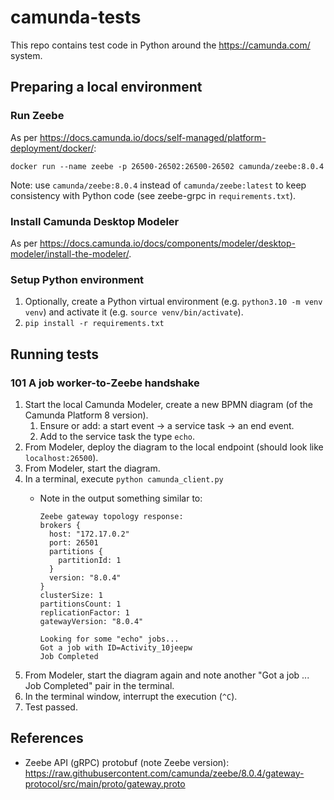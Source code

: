 # camunda-tests
This repo contains test code in Python around the https://camunda.com/ system.

## Preparing a local environment

### Run Zeebe
As per <https://docs.camunda.io/docs/self-managed/platform-deployment/docker/>:
```
docker run --name zeebe -p 26500-26502:26500-26502 camunda/zeebe:8.0.4
```

Note: use `camunda/zeebe:8.0.4` instead of `camunda/zeebe:latest` to keep consistency with Python code (see zeebe-grpc in `requirements.txt`).

### Install Camunda Desktop Modeler
As per <https://docs.camunda.io/docs/components/modeler/desktop-modeler/install-the-modeler/>.

### Setup Python environment
1. Optionally, create a Python virtual environment (e.g. `python3.10 -m venv venv`) and activate it (e.g. `source venv/bin/activate`).
1. `pip install -r requirements.txt`

## Running tests

### 101 A job worker-to-Zeebe handshake
1. Start the local Camunda Modeler, create a new BPMN diagram (of the Camunda Platform 8 version).
    1. Ensure or add: a start event -> a service task -> an end event.
    1. Add to the service task the type `echo`.
1. From Modeler, deploy the diagram to the local endpoint (should look like `localhost:26500`).
1. From Modeler, start the diagram.
1. In a terminal, execute `python camunda_client.py`
    * Note in the output something similar to:

        ```
		Zeebe gateway topology response:
		brokers {
		  host: "172.17.0.2"
		  port: 26501
		  partitions {
			partitionId: 1
		  }
		  version: "8.0.4"
		}
		clusterSize: 1
		partitionsCount: 1
		replicationFactor: 1
		gatewayVersion: "8.0.4"

		Looking for some "echo" jobs...
		Got a job with ID=Activity_10jeepw
		Job Completed
        ```
1. From Modeler, start the diagram again and note another "Got a job ... Job Completed" pair in the terminal.
1. In the terminal window, interrupt the execution (`^C`).
1. Test passed.

## References
* Zeebe API (gRPC) protobuf (note Zeebe version): https://raw.githubusercontent.com/camunda/zeebe/8.0.4/gateway-protocol/src/main/proto/gateway.proto